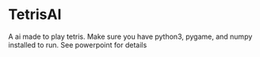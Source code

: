 # TetrisAI
A ai made to play tetris. Make sure you have python3, pygame, and numpy installed to run. See powerpoint for details
